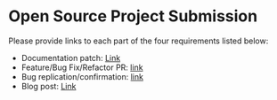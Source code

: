 # Open Source Project Submission

Please provide links to each part of the four requirements listed below:

* Documentation patch: [Link](https://github.com/stympy/faker/pull/995)
* Feature/Bug Fix/Refactor PR: [link](https://github.com/rubyforgood/doublehranch/pull/143)
* Bug replication/confirmation: [link](https://github.com/rubyforgood/doublehranch/issues/131)
* Blog post: [Link](https://gist.github.com/jwpincus/29285f87cddb6cb84864ef612cca7bcc)
